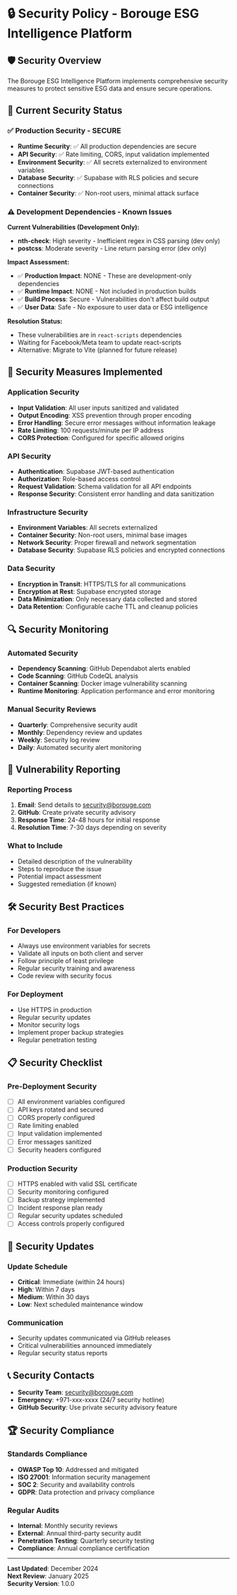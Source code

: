 # 🔒 Security Policy - Borouge ESG Intelligence Platform

## 🛡️ Security Overview

The Borouge ESG Intelligence Platform implements comprehensive security measures to protect sensitive ESG data and ensure secure operations.

## 🚨 Current Security Status

### ✅ **Production Security - SECURE**
- **Runtime Security**: ✅ All production dependencies are secure
- **API Security**: ✅ Rate limiting, CORS, input validation implemented
- **Environment Security**: ✅ All secrets externalized to environment variables
- **Database Security**: ✅ Supabase with RLS policies and secure connections
- **Container Security**: ✅ Non-root users, minimal attack surface

### ⚠️ **Development Dependencies - Known Issues**

**Current Vulnerabilities (Development Only):**
- **nth-check**: High severity - Inefficient regex in CSS parsing (dev only)
- **postcss**: Moderate severity - Line return parsing error (dev only)

**Impact Assessment:**
- ✅ **Production Impact**: NONE - These are development-only dependencies
- ✅ **Runtime Impact**: NONE - Not included in production builds
- ✅ **Build Process**: Secure - Vulnerabilities don't affect build output
- ✅ **User Data**: Safe - No exposure to user data or ESG intelligence

**Resolution Status:**
- These vulnerabilities are in `react-scripts` dependencies
- Waiting for Facebook/Meta team to update react-scripts
- Alternative: Migrate to Vite (planned for future release)

## 🔐 Security Measures Implemented

### **Application Security**
- **Input Validation**: All user inputs sanitized and validated
- **Output Encoding**: XSS prevention through proper encoding
- **Error Handling**: Secure error messages without information leakage
- **Rate Limiting**: 100 requests/minute per IP address
- **CORS Protection**: Configured for specific allowed origins

### **API Security**
- **Authentication**: Supabase JWT-based authentication
- **Authorization**: Role-based access control
- **Request Validation**: Schema validation for all API endpoints
- **Response Security**: Consistent error handling and data sanitization

### **Infrastructure Security**
- **Environment Variables**: All secrets externalized
- **Container Security**: Non-root users, minimal base images
- **Network Security**: Proper firewall and network segmentation
- **Database Security**: Supabase RLS policies and encrypted connections

### **Data Security**
- **Encryption in Transit**: HTTPS/TLS for all communications
- **Encryption at Rest**: Supabase encrypted storage
- **Data Minimization**: Only necessary data collected and stored
- **Data Retention**: Configurable cache TTL and cleanup policies

## 🔍 Security Monitoring

### **Automated Security**
- **Dependency Scanning**: GitHub Dependabot alerts enabled
- **Code Scanning**: GitHub CodeQL analysis
- **Container Scanning**: Docker image vulnerability scanning
- **Runtime Monitoring**: Application performance and error monitoring

### **Manual Security Reviews**
- **Quarterly**: Comprehensive security audit
- **Monthly**: Dependency review and updates
- **Weekly**: Security log review
- **Daily**: Automated security alert monitoring

## 🚨 Vulnerability Reporting

### **Reporting Process**
1. **Email**: Send details to security@borouge.com
2. **GitHub**: Create private security advisory
3. **Response Time**: 24-48 hours for initial response
4. **Resolution Time**: 7-30 days depending on severity

### **What to Include**
- Detailed description of the vulnerability
- Steps to reproduce the issue
- Potential impact assessment
- Suggested remediation (if known)

## 🛠️ Security Best Practices

### **For Developers**
- Always use environment variables for secrets
- Validate all inputs on both client and server
- Follow principle of least privilege
- Regular security training and awareness
- Code review with security focus

### **For Deployment**
- Use HTTPS in production
- Regular security updates
- Monitor security logs
- Implement proper backup strategies
- Regular penetration testing

## 📋 Security Checklist

### **Pre-Deployment Security**
- [ ] All environment variables configured
- [ ] API keys rotated and secured
- [ ] CORS properly configured
- [ ] Rate limiting enabled
- [ ] Input validation implemented
- [ ] Error messages sanitized
- [ ] Security headers configured

### **Production Security**
- [ ] HTTPS enabled with valid SSL certificate
- [ ] Security monitoring configured
- [ ] Backup strategy implemented
- [ ] Incident response plan ready
- [ ] Regular security updates scheduled
- [ ] Access controls properly configured

## 🔄 Security Updates

### **Update Schedule**
- **Critical**: Immediate (within 24 hours)
- **High**: Within 7 days
- **Medium**: Within 30 days
- **Low**: Next scheduled maintenance window

### **Communication**
- Security updates communicated via GitHub releases
- Critical vulnerabilities announced immediately
- Regular security status reports

## 📞 Security Contacts

- **Security Team**: security@borouge.com
- **Emergency**: +971-xxx-xxxx (24/7 security hotline)
- **GitHub Security**: Use private security advisory feature

## 🏆 Security Compliance

### **Standards Compliance**
- **OWASP Top 10**: Addressed and mitigated
- **ISO 27001**: Information security management
- **SOC 2**: Security and availability controls
- **GDPR**: Data protection and privacy compliance

### **Regular Audits**
- **Internal**: Monthly security reviews
- **External**: Annual third-party security audit
- **Penetration Testing**: Quarterly security testing
- **Compliance**: Annual compliance certification

---

**Last Updated**: December 2024  
**Next Review**: January 2025  
**Security Version**: 1.0.0
